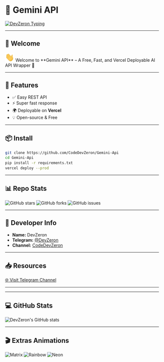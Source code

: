 # 💎 Gemini API

[![DevZeron Typing](https://readme-typing-svg.demolab.com?font=Fira+Code&size=40&duration=4000&pause=500&color=FF00FF&center=true&width=800&lines=💎+DevZeron;🔥+Python+|+API+|+Web+Dev;🌐+Telegram+@DevZeron)](https://git.io/typing-svg)

---

## 👋 Welcome
<img src="https://raw.githubusercontent.com/ABSphreak/ABSphreak/master/gifs/Hi.gif" width="30px">  
Welcome to **Gemini API** – A Free, Fast, and Vercel Deployable AI API Wrapper 🚀

---

## 🔧 Features
- ✅ Easy REST API
- ⚡ Super fast response
- 🌍 Deployable on **Vercel**
- 💡 Open-source & Free

---

## 📦 Install
```bash
git clone https://github.com/CodeDevZeron/Gemini-Api
cd Gemini-Api
pip install -r requirements.txt
vercel deploy --prod
```

---

## 📊 Repo Stats
![GitHub stars](https://img.shields.io/github/stars/CodeDevZeron/Gemini-Api?style=for-the-badge)
![GitHub forks](https://img.shields.io/github/forks/CodeDevZeron/Gemini-Api?style=for-the-badge)
![GitHub issues](https://img.shields.io/github/issues/CodeDevZeron/Gemini-Api?style=for-the-badge)


---

## 👤 Developer Info
- **Name:** DevZeron  
- **Telegram:** [@DevZeron](https://t.me/DevZeron)  
- **Channel:** [CodeDevZeron](https://t.me/CodeDevZeron)

---

## 📥 Resources

[🌐 Visit Telegram Channel](https://t.me/CodeDevZeron)

---



---

## 💻 GitHub Stats
![DevZeron's GitHub stats](https://github-readme-stats.vercel.app/api?username=CodeDevZeron&show_icons=true&theme=radical)

---

## 🎬 Extras Animations
![Matrix](https://media.giphy.com/media/xT9IgzoKnwFNmISR8I/giphy.gif)
![Rainbow](https://media.giphy.com/media/hpXdHPfFI5wTABdDx9/giphy.gif)
![Neon](https://media.giphy.com/media/l3vR85PnGsBwu1PFK/giphy.gif)
